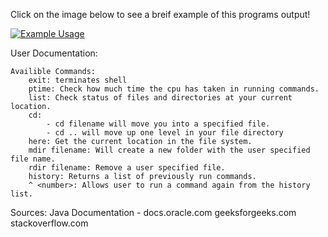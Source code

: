 Click on the image below to see a breif example of this programs output!

[![Example Usage](https://img.youtube.com/vi/t9Chp9cZtVs/0.jpg)](https://youtu.be/t9Chp9cZtVs)

User Documentation:

	Availible Commands:
		exit: terminates shell
		ptime: Check how much time the cpu has taken in running commands.
		list: Check status of files and directories at your current location.
		cd:
			- cd filename will move you into a specified file.
			- cd .. will move up one level in your file directory
		here: Get the current location in the file system.
		mdir filename: Will create a new folder with the user specified file name.
		rdir filename: Remove a user specified file.
		history: Returns a list of previously run commands.
		^ <number>: Allows user to run a command again from the history list.

Sources: 
Java Documentation - docs.oracle.com
geeksforgeeks.com
stackoverflow.com
